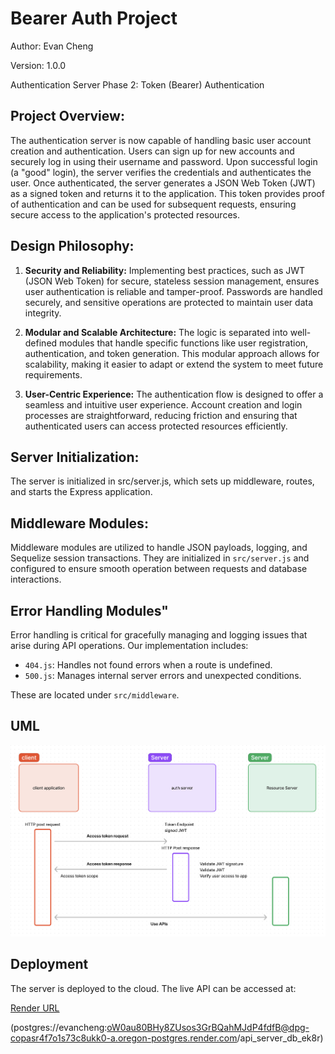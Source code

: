 # Bearer Auth Project

Author: Evan Cheng  

Version: 1.0.0

Authentication Server Phase 2: Token (Bearer) Authentication
 
## Project Overview:
The authentication server is now capable of handling basic user account creation and authentication. Users can sign up for new accounts and securely log in using their username and password. Upon successful login (a "good" login), the server verifies the credentials and authenticates the user. Once authenticated, the server generates a JSON Web Token (JWT) as a signed token and returns it to the application. This token provides proof of authentication and can be used for subsequent requests, ensuring secure access to the application's protected resources.

## Design Philosophy:

1. **Security and Reliability:** Implementing best practices, such as JWT (JSON Web Token) for secure, stateless session management, ensures user authentication is reliable and tamper-proof. Passwords are handled securely, and sensitive operations are protected to maintain user data integrity.

2. **Modular and Scalable Architecture:** The logic is separated into well-defined modules that handle specific functions like user registration, authentication, and token generation. This modular approach allows for scalability, making it easier to adapt or extend the system to meet future requirements.

3. **User-Centric Experience:** The authentication flow is designed to offer a seamless and intuitive user experience. Account creation and login processes are straightforward, reducing friction and ensuring that authenticated users can access protected resources efficiently.

## Server Initialization:

The server is initialized in src/server.js, which sets up middleware, routes, and starts the Express application.

## Middleware Modules:

Middleware modules are utilized to handle JSON payloads, logging, and Sequelize session transactions. They are initialized in `src/server.js` and configured to ensure smooth operation between requests and database interactions.

## Error Handling Modules"

Error handling is critical for gracefully managing and logging issues that arise during API operations. Our implementation includes:

- `404.js`: Handles not found errors when a route is undefined.
- `500.js`: Manages internal server errors and unexpected conditions.

These are located under `src/middleware`.

## UML 
![image](./images/bearerAuthUML.png)

## Deployment

The server is deployed to the cloud. The live API can be accessed at:

[Render URL](postgres://evancheng:oW0au80BHy8ZUsos3GrBQahMJdP4fdfB@dpg-copasr4f7o1s73c8ukk0-a.oregon-postgres.render.com/api_server_db_ek8r)

(postgres://evancheng:oW0au80BHy8ZUsos3GrBQahMJdP4fdfB@dpg-copasr4f7o1s73c8ukk0-a.oregon-postgres.render.com/api_server_db_ek8r)
